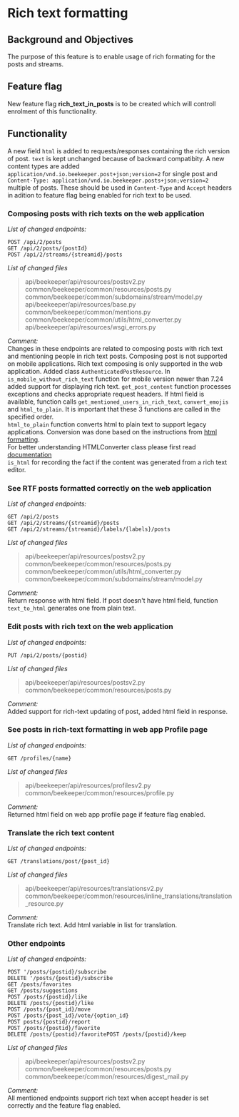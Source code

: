# Rich text formatting

## Background and Objectives
The purpose of this feature is to enable usage of rich formating for the posts and streams.

## Feature flag
New feature flag **rich_text_in_posts** is to be created which will controll enrolment of this functionality. 

## Functionality
A new field `html` is added to requests/responses containing the rich version of post. `text` is kept unchanged because of backward compatibity.
A new content types are added `application/vnd.io.beekeeper.post+json;version=2` for single post and `Content-Type: application/vnd.io.beekeeper.posts+json;version=2
` multiple of posts. These should be used in `Content-Type` and `Accept` headers in adition to feature flag being enabled for rich text to be used.

### Composing posts with rich texts on the web application
*List of changed endpoints:*
```
POST /api/2/posts
GET /api/2/posts/{postId}
POST /api/2/streams/{streamid}/posts
```
*List of changed files*  
> api/beekeeper/api/resources/postsv2.py  
> common/beekeeper/common/resources/posts.py  
> common/beekeeper/common/subdomains/stream/model.py  
> api/beekeeper/api/resources/base.py  
> common/beekeeper/common/mentions.py  
> common/beekeeper/common/utils/html_converter.py  
> api/beekeeper/api/resources/wsgi_errors.py

*Comment:*  
Changes in these endpoints are related to composing posts with rich text and mentioning people in rich text posts.
Composing post is not supported on mobile applications. Rich text composing is only supported in the web application.
Added class ```AuthenticatedPostResource```. 
In ```is_mobile_without_rich_text``` function for mobile version newer than 7.24 added support for displaying rich text.
```get_post_content``` function processes exceptions and checks appropriate request headers. 
If html field is available, function calls ```get_mentioned_users_in_rich_text```, ```convert_emojis``` and ```html_to_plain```.
It is important that these 3 functions are called in the specified order.  
```html_to_plain``` function converts html to plain text to support legacy applications. 
Conversion was done based on the instructions from [html formatting](https://docs.google.com/document/d/1NLqT_AH4LFckNPTEgXLO6tbgTgxGDEsaAMujrNs2xxM/edit#heading=h.j14kso86812h).  
For better understanding HTMLConverter class please first read [documentation](https://docs.python.org/3/library/html.parser.html)  
```is_html``` for recording the fact if the content was generated from a rich text editor.


### See RTF posts formatted correctly on the web application
*List of changed endpoints:*
```
GET /api/2/posts
GET /api/2/streams/{streamid}/posts
GET /api/2/streams/{streamid}/labels/{labels}/posts
```
*List of changed files*  
> api/beekeeper/api/resources/postsv2.py  
> common/beekeeper/common/resources/posts.py
> common/beekeeper/common/utils/html_converter.py  
> common/beekeeper/common/subdomains/stream/model.py

*Comment:*  
Return response with html field. If post doesn't have html field, function ```text_to_html``` generates one from plain text. 

###  Edit posts with rich text on the web application
*List of changed endpoints:*
```
PUT /api/2/posts/{postid}
```
*List of changed files*  
> api/beekeeper/api/resources/postsv2.py  
> common/beekeeper/common/resources/posts.py

*Comment:*  
Added support for rich-text updating of post, added html field in response.

### See posts in rich-text formatting in web app Profile page 

*List of changed endpoints:*
```
GET /profiles/{name}
```
*List of changed files*  
> api/beekeeper/api/resources/profilesv2.py  
> common/beekeeper/common/resources/profile.py

*Comment:*  
Returned html field on web app profile page if feature flag enabled.

### Translate the rich text content
*List of changed endpoints:*
```
GET /translations/post/{post_id}
```
*List of changed files*  
> api/beekeeper/api/resources/translationsv2.py  
> common/beekeeper/common/resources/inline_translations/translation_resource.py  

*Comment:*  
Translate rich text. Add html variable in list for translation.

### Other endpoints

*List of changed endpoints:*
```
POST '/posts/{postid}/subscribe
DELETE '/posts/{postid}/subscribe
GET /posts/favorites
GET /posts/suggestions
POST /posts/{postid}/like
DELETE /posts/{postid}/like
POST /posts/{post_id}/move
POST /posts/{post_id}/vote/{option_id}
POST posts/{postid}/report
POST /posts/{postid}/favorite
DELETE /posts/{postid}/favoritePOST /posts/{postid}/keep
```
*List of changed files*  
> api/beekeeper/api/resources/postsv2.py  
> common/beekeeper/common/resources/posts.py  
> common/beekeeper/common/resources/digest_mail.py  

*Comment:*  
All mentioned endpoints support rich text when accept header is set correctly and the feature flag enabled.
